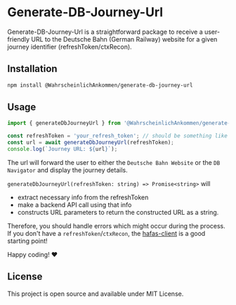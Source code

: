 # Generate-DB-Journey-Url

Generate-DB-Journey-Url is a straightforward package to receive a user-friendly URL to the Deutsche Bahn (German Railway) website for a given journey identifier (refreshToken/ctxRecon).

## Installation

```bash
npm install @WahrscheinlichAnkommen/generate-db-journey-url
```

## Usage

```javascript
import { generateDbJourneyUrl } from '@WahrscheinlichAnkommen/generate-db-journey-url';

const refreshToken = 'your_refresh_token'; // should be something like 'T$A=1@O=Berlin Hbf@L=8011160@a=128@$A=1@O=Frankfurt(Main)Hbf@L=8000105@a=128@$202404201829$202404202244$ICE  877$$1$$$$$$'
const url = await generateDbJourneyUrl(refreshToken);
console.log(`Journey URL: ${url}`);
```

The url will forward the user to either the `Deutsche Bahn Website` or the `DB Navigator` and display the journey details.

`generateDbJourneyUrl(refreshToken: string) => Promise<string>` will

-   extract necessary info from the refreshToken
-   make a backend API call using that info
-   constructs URL parameters to return the constructed URL as a string.

Therefore, you should handle errors which might occur during the process. If you don't have a `refreshToken`/`ctxRecon`, the [hafas-client](https://github.com/public-transport/hafas-client) is a good starting point!

Happy coding! ❤️

## License

This project is open source and available under MIT License.
